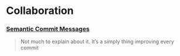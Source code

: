 # Collaboration

### [Semantic Commit Messages](https://seesparkbox.com/foundry/semantic_commit_messages)

> Not much to explain about it. It’s a simply thing improving every commit

### 



